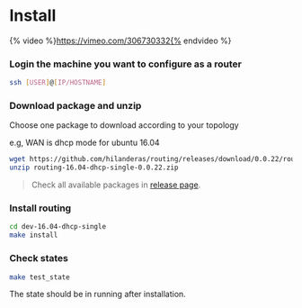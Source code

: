 # Install
{% video %}https://vimeo.com/306730332{% endvideo %}

### Login the machine you want to configure as a router
```bash
ssh [USER]@[IP/HOSTNAME]
```

### Download package and unzip
Choose one package to download according to your topology

e.g, WAN is dhcp mode for ubuntu 16.04
```bash
wget https://github.com/hilanderas/routing/releases/download/0.0.22/routing-16.04-dhcp-single-0.0.22.zip
unzip routing-16.04-dhcp-single-0.0.22.zip
```

> Check all available packages in [release page](https://github.com/elespejo/routing/releases).

### Install routing
```bash
cd dev-16.04-dhcp-single
make install
```


### Check states
```bash
make test_state
```

The state should be in running after installation.
